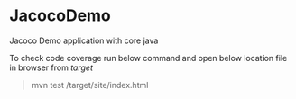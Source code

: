# JacocoDemo
Jacoco Demo application with core java

To check code coverage run below command and open below location file in browser from *target*
> mvn test
> /target/site/index.html

